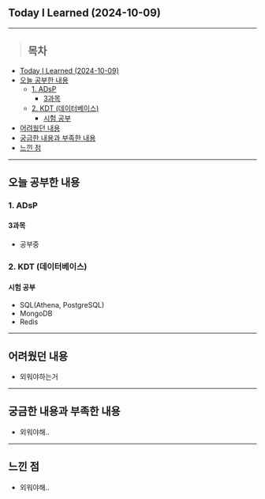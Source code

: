## Today I Learned (2024-10-09)
---
> ## 목차
- [Today I Learned (2024-10-09)](#today-i-learned-2024-10-09)
- [오늘 공부한 내용](#오늘-공부한-내용)
  - [1. ADsP](#1-adsp)
    - [3과목](#3과목)
  - [2. KDT (데이터베이스)](#2-kdt-데이터베이스)
    - [시험 공부](#시험-공부)
- [어려웠던 내용](#어려웠던-내용)
- [궁금한 내용과 부족한 내용](#궁금한-내용과-부족한-내용)
- [느낀 점](#느낀-점)
---

## 오늘 공부한 내용
### 1. ADsP
#### 3과목
- 공부중

### 2. KDT (데이터베이스)
#### 시험 공부
- SQL(Athena, PostgreSQL)
- MongoDB
- Redis
---
## 어려웠던 내용
- 외워야하는거
---
## 궁금한 내용과 부족한 내용
- 외워야해..
---
## 느낀 점
- 외워야해..

<!-- <img src="이미지 주소" width="100%" height="100%"/> -->
